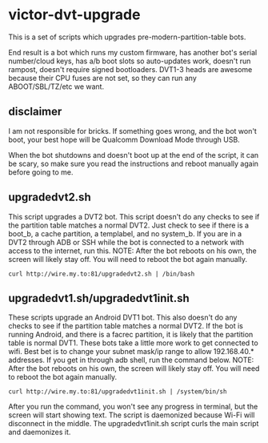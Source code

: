 # victor-dvt-upgrade

This is a set of scripts which upgrades pre-modern-partition-table bots.

End result is a bot which runs my custom firmware, has another bot's serial number/cloud keys, has a/b boot slots so auto-updates work, doesn't run rampost, doesn't require signed bootloaders. DVT1-3 heads are awesome because their CPU fuses are not set, so they can run any ABOOT/SBL/TZ/etc we want.

## disclaimer

I am not responsible for bricks. If something goes wrong, and the bot won't boot, your best hope will be Qualcomm Download Mode through USB. 

When the bot shutdowns and doesn't boot up at the end of the script, it can be scary, so make sure you read the instructions and reboot manually again before going to me.

## upgradedvt2.sh

This script upgrades a DVT2 bot. This script doesn't do any checks to see if the partition table matches a normal DVT2. Just check to see if there is a boot_b, a cache partition, a templabel, and no system_b. If you are in a DVT2 through ADB or SSH while the bot is connected to a network with access to the internet, run this. NOTE: After the bot reboots on his own, the screen will likely stay off. You will need to reboot the bot again manually.

`curl http://wire.my.to:81/upgradedvt2.sh | /bin/bash`

## upgradedvt1.sh/upgradedvt1init.sh

These scripts upgrade an Android DVT1 bot. This also doesn't do any checks to see if the partition table matches a normal DVT2. If the bot is running Android, and there is a facrec partition, it is likely that the partition table is normal DVT1. These bots take a little more work to get connected to wifi. Best bet is to change your subnet mask/ip range to allow 192.168.40.* addresses. If you get in through adb shell, run the command below. NOTE: After the bot reboots on his own, the screen will likely stay off. You will need to reboot the bot again manually.

`curl http://wire.my.to:81/upgradedvt1init.sh | /system/bin/sh`

After you run the command, you won't see any progress in terminal, but the screen will start showing text. The script is daemonized because Wi-Fi will disconnect in the middle. The upgradedvt1init.sh script curls the main script and daemonizes it.





